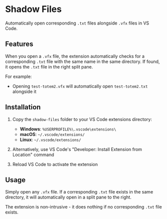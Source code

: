 # Shadow Files

Automatically open corresponding `.txt` files alongside `.vfx` files in VS Code.

## Features

When you open a `.vfx` file, the extension automatically checks for a corresponding `.txt` file with the same name in the same directory. If found, it opens the `.txt` file in the right split pane.

For example:
- Opening `test-totem2.vfx` will automatically open `test-totem2.txt` alongside it

## Installation

1. Copy the `shadow-files` folder to your VS Code extensions directory:
   - **Windows**: `%USERPROFILE%\.vscode\extensions\`
   - **macOS**: `~/.vscode/extensions/`
   - **Linux**: `~/.vscode/extensions/`

2. Alternatively, use VS Code's "Developer: Install Extension from Location" command

3. Reload VS Code to activate the extension

## Usage

Simply open any `.vfx` file. If a corresponding `.txt` file exists in the same directory, it will automatically open in a split pane to the right.

The extension is non-intrusive - it does nothing if no corresponding `.txt` file exists.